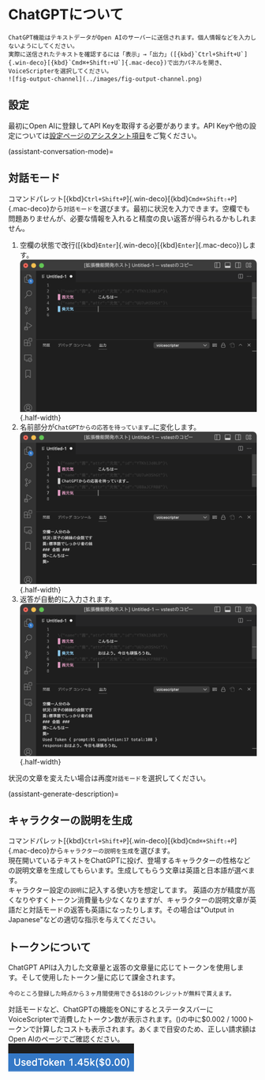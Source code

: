 # ChatGPTについて
```{caution}
ChatGPT機能はテキストデータがOpen AIのサーバーに送信されます。個人情報などを入力しないようにしてください。
実際に送信されたテキストを確認するには「表示」→「出力」([{kbd}`Ctrl+Shift+U`]{.win-deco}[{kbd}`Cmd⌘+Shift⇧+U`]{.mac-deco})で出力パネルを開き、VoiceScripterを選択してください。
![fig-output-channel](../images/fig-output-channel.png)
```

## 設定
最初にOpen AIに登録してAPI Keyを取得する必要があります。API Keyや他の設定については[設定ページのアシスタント項目](#assistant-target)をご覧ください。

(assistant-conversation-mode)=
## 対話モード
コマンドパレット[{kbd}`Ctrl+Shift+P`]{.win-deco}[{kbd}`Cmd⌘+Shift⇧+P`]{.mac-deco}から`対話モード`を選びます。最初に状況を入力できます。空欄でも問題ありませんが、必要な情報を入れると精度の良い返答が得られるかもしれません。
1. 空欄の状態で改行([{kbd}`Enter`]{.win-deco}[{kbd}`Enter`]{.mac-deco})します。  
![fig-conversation1](../images/fig-conversation1.png){.half-width}  
2. 名前部分が`ChatGPTからの応答を待っています…`に変化します。
![fig-conversation2](../images/fig-conversation2.png){.half-width}
3. 返答が自動的に入力されます。  
![fig-conversation3](../images/fig-conversation3.png){.half-width}

状況の文章を変えたい場合は再度`対話モード`を選択してください。

(assistant-generate-description)=
## キャラクターの説明を生成
コマンドパレット[{kbd}`Ctrl+Shift+P`]{.win-deco}[{kbd}`Cmd⌘+Shift⇧+P`]{.mac-deco}から`キャラクターの説明を生成`を選びます。  
現在開いているテキストをChatGPTに投げ、登場するキャラクターの性格などの説明文章を生成してもらいます。生成してもらう文章は英語と日本語が選べます。  
キャラクター設定の`説明`に記入する使い方を想定してます。
英語の方が精度が高くなりやすくトークン消費量も少なくなりますが、キャラクターの説明文章が英語だと対話モードの返答も英語になったりします。その場合は"Output in Japanese"などの適切な指示を与えてください。


## トークンについて
ChatGPT APIは入力した文章量と返答の文章量に応じてトークンを使用します。そして使用したトークン量に応じて課金されます。
```{tip}
今のところ登録した時点から３ヶ月間使用できる$18のクレジットが無料で貰えます。
```
対話モードなど、ChatGPTの機能をONにするとステータスバーにVoiceScripterで消費したトークン数が表示されます。()の中に$0.002 / 1000トークンで計算したコストも表示されます。あくまで目安のため、正しい請求額はOpen AIのページでご確認ください。  
![fig-used-token](../images/fig-used-token.png)